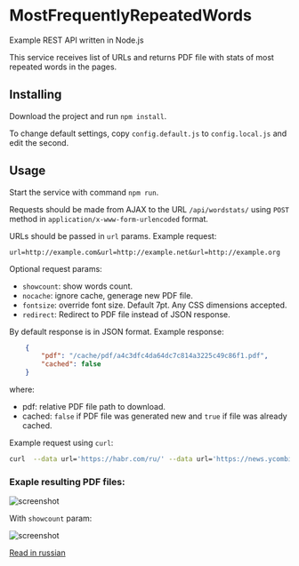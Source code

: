 MostFrequentlyRepeatedWords
===========================

Example REST API written in Node.js

This service receives list of URLs and returns PDF file with stats of most repeated words in the pages.

Installing
----------

Download the project and run `npm install`.

To change default settings, copy `config.default.js` to `config.local.js` and edit the second.

Usage
-----

Start the service with command `npm run`.

Requests should be made from AJAX to the URL `/api/wordstats/` using `POST` method in `application/x-www-form-urlencoded` format. 

URLs should be passed in `url` params. Example request:

    url=http://example.com&url=http://example.net&url=http://example.org

Optional request params:

* `showcount`: show words count.
* `nocache`: ignore cache, generage new PDF file.
* `fontsize`: override font size. Default 7pt. Any CSS dimensions accepted.
* `redirect`: Redirect to PDF file instead of JSON response.

By default response is in JSON format. Example response:

```json
    {
        "pdf": "/cache/pdf/a4c3dfc4da64dc7c814a3225c49c86f1.pdf",
        "cached": false
    }
```

where:

* pdf: relative PDF file path to download.
* cached: `false` if PDF file was generated new and `true` if file was already cached.

Example request using `curl`:

```bash
curl  --data url='https://habr.com/ru/' --data url='https://news.ycombinator.com/item?id=20685944' 'http://localhost:8080/api/wordstats/'
```

### Exaple resulting PDF files:

![screenshot](https://i.imgur.com/RY3xHb2.png)

With `showcount` param:

![screenshot](https://i.imgur.com/qk6PwXZ.png)

[Read in russian](./README.RU.md#readme)
